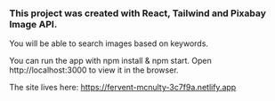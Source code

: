 ### This project was created with React, Tailwind and Pixabay Image API.

You will be able to search images based on keywords.

You can run the app with npm install & npm start. Open http://localhost:3000 to view it in the browser.

The site lives here: https://fervent-mcnulty-3c7f9a.netlify.app